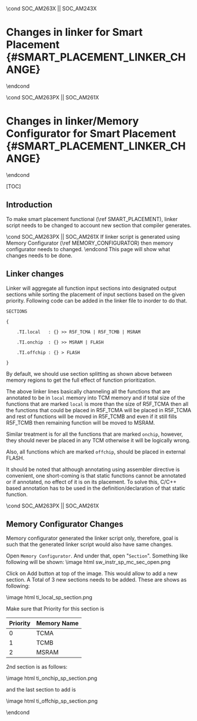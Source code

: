 \cond SOC_AM263X || SOC_AM243X
# Changes in linker for Smart Placement {#SMART_PLACEMENT_LINKER_CHANGE}

\endcond

\cond SOC_AM263PX || SOC_AM261X
# Changes in linker/Memory Configurator for Smart Placement {#SMART_PLACEMENT_LINKER_CHANGE}

\endcond

[TOC]

## Introduction

To make smart placement functional (\ref SMART_PLACEMENT), linker script needs to be changed to account new section that compiler generates.

\cond SOC_AM263PX || SOC_AM261X
If linker script is generated using Memory Configurator (\ref MEMORY_CONFIGURATOR) then memory configurator needs to changed.
\endcond
This page will show what changes needs to be done.

## Linker changes

Linker will aggregate all function input sections into designated output sections while sorting the placement of input sections based on the given priority. Following code can be added in the linker file to inorder to do that.



    SECTIONS

    {

        .TI.local   : {} >> R5F_TCMA | R5F_TCMB | MSRAM

        .TI.onchip  : {} >> MSRAM | FLASH

        .TI.offchip : {} > FLASH

    }


By default, we should use section splitting as shown above between memory regions to get the full effect of function prioritization.

The above linker lines basically channeling all the functions that are annotated to be in `local` memory into TCM memory and if total size of the functions that are marked `local` is more than the size of R5F_TCMA then all the functions that could be placed in R5F_TCMA will be placed in R5F_TCMA and rest of functions will be moved in R5F_TCMB and even if it still fills R5F_TCMB then remaining function will be moved to MSRAM.

Similar treatment is for all the functions that are marked `onchip`, however, they should never be placed in any TCM otherwise it will be logically wrong.

Also, all functions which are marked `offchip`, should be placed in external FLASH.

It should be noted that although annotating using assembler directive is convenient, one short-coming is that static functions cannot be annotated or if annotated, no effect of it is on its placement. To solve this, C/C++ based annotation has to be used in the definition/declaration of that static function.

\cond SOC_AM263PX || SOC_AM261X
## Memory Configurator Changes

Memory configurator generated the linker script only, therefore, goal is such that the generated linker script would also have same changes.

Open `Memory Configurator`. And under that, open "`Section`". Something like following will be shown:
\image html sw_instr_sp_mc_sec_open.png

Click on Add button at top of the image. This would allow to add a new section. A Total of 3 new sections needs to be added. These are shows as following:

\image html ti_local_sp_section.png

Make sure that Priority for this section is

Priority | Memory Name
---------|----------
0|TCMA
1|TCMB
2|MSRAM

2nd section is as follows:

\image html ti_onchip_sp_section.png

and the last section to add is

\image html ti_offchip_sp_section.png


\endcond
